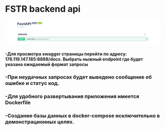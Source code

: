 # FSTR backend api
![message_stats](swagger.png)
#### -Для просмотра swagger страницы перейти по адресу: 176.119.147.185:8888/docs. Выбрать ныжный endpoint где будет указана ожидаемый формат запросы
### -При неудачных запросах будет выведено сообщение об ошибке и статус код.
### -Для удобного развертывания приложения имеется Dockerfile
### -Создание базы данных в docker-compose исключительно в демонстрационных целях. 